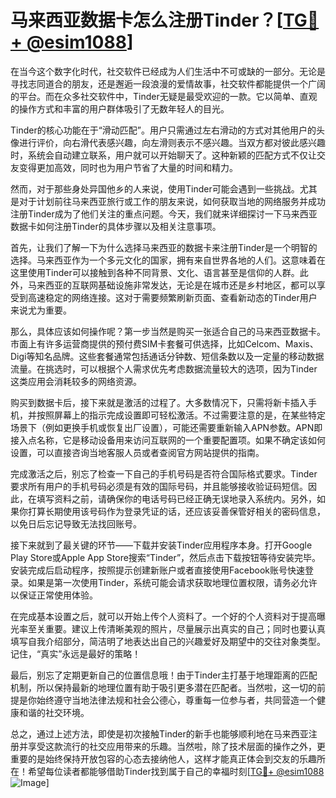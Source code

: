 # 马来西亚数据卡怎么注册Tinder？[[TG💪+ @esim1088](https://t.me/s/esim1088)]

在当今这个数字化时代，社交软件已经成为人们生活中不可或缺的一部分。无论是寻找志同道合的朋友，还是邂逅一段浪漫的爱情故事，社交软件都能提供一个广阔的平台。而在众多社交软件中，Tinder无疑是最受欢迎的一款。它以简单、直观的操作方式和丰富的用户群体吸引了无数年轻人的目光。

Tinder的核心功能在于“滑动匹配”。用户只需通过左右滑动的方式对其他用户的头像进行评价，向右滑代表感兴趣，向左滑则表示不感兴趣。当双方都对彼此感兴趣时，系统会自动建立联系，用户就可以开始聊天了。这种新颖的匹配方式不仅让交友变得更加高效，同时也为用户节省了大量的时间和精力。

然而，对于那些身处异国他乡的人来说，使用Tinder可能会遇到一些挑战。尤其是对于计划前往马来西亚旅行或工作的朋友来说，如何获取当地的网络服务并成功注册Tinder成为了他们关注的重点问题。今天，我们就来详细探讨一下马来西亚数据卡如何注册Tinder的具体步骤以及相关注意事项。

首先，让我们了解一下为什么选择马来西亚的数据卡来注册Tinder是一个明智的选择。马来西亚作为一个多元文化的国家，拥有来自世界各地的人们。这意味着在这里使用Tinder可以接触到各种不同背景、文化、语言甚至是信仰的人群。此外，马来西亚的互联网基础设施非常发达，无论是在城市还是乡村地区，都可以享受到高速稳定的网络连接。这对于需要频繁刷新页面、查看新动态的Tinder用户来说尤为重要。

那么，具体应该如何操作呢？第一步当然是购买一张适合自己的马来西亚数据卡。市面上有许多运营商提供的预付费SIM卡套餐可供选择，比如Celcom、Maxis、Digi等知名品牌。这些套餐通常包括通话分钟数、短信条数以及一定量的移动数据流量。在挑选时，可以根据个人需求优先考虑数据流量较大的选项，因为Tinder这类应用会消耗较多的网络资源。

购买到数据卡后，接下来就是激活的过程了。大多数情况下，只需将新卡插入手机，并按照屏幕上的指示完成设置即可轻松激活。不过需要注意的是，在某些特定场景下（例如更换手机或恢复出厂设置），可能还需要重新输入APN参数。APN即接入点名称，它是移动设备用来访问互联网的一个重要配置项。如果不确定该如何设置，可以直接咨询当地客服人员或者查阅官方网站提供的指南。

完成激活之后，别忘了检查一下自己的手机号码是否符合国际格式要求。Tinder要求所有用户的手机号码必须是有效的国际号码，并且能够接收验证码短信。因此，在填写资料之前，请确保你的电话号码已经正确无误地录入系统内。另外，如果你打算长期使用该号码作为登录凭证的话，还应该妥善保管好相关的密码信息，以免日后忘记导致无法找回账号。

接下来就到了最关键的环节——下载并安装Tinder应用程序本身。打开Google Play Store或Apple App Store搜索“Tinder”，然后点击下载按钮等待安装完毕。安装完成后启动程序，按照提示创建新账户或者直接使用Facebook账号快速登录。如果是第一次使用Tinder，系统可能会请求获取地理位置权限，请务必允许以保证正常使用体验。

在完成基本设置之后，就可以开始上传个人资料了。一个好的个人资料对于提高曝光率至关重要。建议上传清晰美观的照片，尽量展示出真实的自己；同时也要认真填写自我介绍部分，简洁明了地表达出自己的兴趣爱好及期望中的交往对象类型。记住，“真实”永远是最好的策略！

最后，别忘了定期更新自己的位置信息哦！由于Tinder主打基于地理距离的匹配机制，所以保持最新的地理位置有助于吸引更多潜在匹配者。当然啦，这一切的前提是你始终遵守当地法律法规和社会公德心，尊重每一位参与者，共同营造一个健康和谐的社交环境。

总之，通过上述方法，即使是初次接触Tinder的新手也能够顺利地在马来西亚注册并享受这款流行的社交应用带来的乐趣。当然啦，除了技术层面的操作之外，更重要的是始终保持开放包容的心态去接纳他人，这样才能真正体会到交友的乐趣所在！希望每位读者都能够借助Tinder找到属于自己的幸福时刻[[TG💪+ @esim1088](https://t.me/s/esim1088) ![Image](https://i.postimg.cc/4NQfJmqS/Snipaste-2025-05-13-00-14-12.png)]